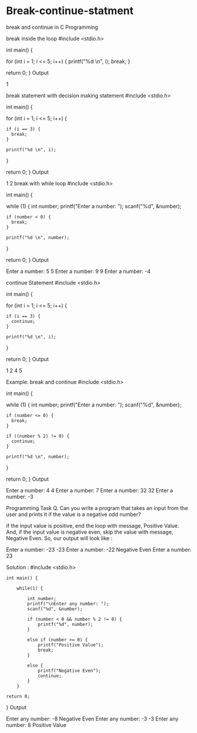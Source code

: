 # Break-continue-statment
break and continue in C Programming

break inside the loop
#include <stdio.h>

int main() {

  for (int i = 1; i <= 5; i++) {
    printf("%d \n", i);
    break;
  }

  return 0;
}
Output

1

break statement with decision making statement
#include <stdio.h>

int main() {

  for (int i = 1; i <= 5; i++) {

    if (i == 3) {
      break;
    }

    printf("%d \n", i);
  }

  return 0;
}
Output

1
2
break with while loop
#include <stdio.h>

int main() {

  while (1) {
    int number;
    printf("Enter a number: ");
    scanf("%d", &number);
    
    if (number < 0) {
      break;
    }
    
    printf("%d \n", number);
  }

  return 0;
}
Output

Enter a number: 5
5
Enter a number: 9
9
Enter a number: -4

continue Statement
#include <stdio.h>

int main() {

  for (int i = 1; i <= 5; i++) {

    if (i == 3) {
      continue;
    }

    printf("%d \n", i);
  }

  return 0;
}
Output

1
2
4
5

Example: break and continue
#include <stdio.h>

int main() { 

  while (1) { 
    int number;
    printf("Enter a number: ");
    scanf("%d", &number);
    
    if (number <= 0) {
      break;
    }
    
    if ((number % 2) != 0) {
      continue;
    }

    printf("%d \n", number);
  }

  return 0;
}
Output

Enter a number: 4
4
Enter a number: 7
Enter a number: 32
32
Enter a number: -3

Programming Task
Q. Can you write a program that takes an input from the user and prints it if the value is a negative odd number?

if the input value is positive, end the loop with message, Positive Value.
And, if the input value is negative even, skip the value with message, Negative Even.
So, our output will look like :

Enter a number: -23
-23
Enter a number: -22
Negative Even
Enter a number: 23

Solution :
    #include <stdio.h>

    int main() {
    
        while(1) {
            
            int number;
            printf("\nEnter any number: ");
            scanf("%d", &number);
            
            if (number < 0 && number % 2 != 0) {
                printf("%d", number);
            }
            
            else if (number >= 0) {
                printf("Positive Value");
                break;
            }

            else {
                printf("Negative Even");
                continue;
            }
        }

    return 0;
}
Output

Enter any number: -8
Negative Even
Enter any number: -3
-3
Enter any number: 8
Positive Value
